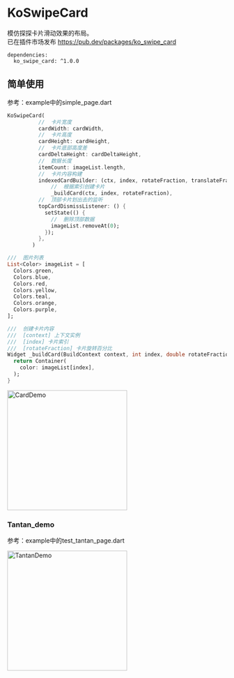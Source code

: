 # KoSwipeCard

模仿探探卡片滑动效果的布局。<br>
已在插件市场发布
https://pub.dev/packages/ko_swipe_card
```
dependencies:
  ko_swipe_card: ^1.0.0
```



## 简单使用
参考：example中的simple_page.dart

```dart
KoSwipeCard(
          //  卡片宽度
          cardWidth: cardWidth,
          //  卡片高度
          cardHeight: cardHeight,
          //  卡片底部高度差
          cardDeltaHeight: cardDeltaHeight,
          //  数据长度
          itemCount: imageList.length,
          //  卡片内容构建
          indexedCardBuilder: (ctx, index, rotateFraction, translateFraction) =>
              //  根据索引创建卡片
              _buildCard(ctx, index, rotateFraction),
          //  顶部卡片划出去的监听
          topCardDismissListener: () {
            setState(() {
              //  删除顶部数据
              imageList.removeAt(0);
            });
          },
        )

///  图片列表
List<Color> imageList = [
  Colors.green,
  Colors.blue,
  Colors.red,
  Colors.yellow,
  Colors.teal,
  Colors.orange,
  Colors.purple,
];

///  创建卡片内容
///  [context] 上下文实例
///  [index] 卡片索引
///  [rotateFraction] 卡片旋转百分比
Widget _buildCard(BuildContext context, int index, double rotateFraction) {
  return Container(
    color: imageList[index],
  );
}

```

<img src="https://raw.githubusercontent.com/CJR10032/ko_swipe_card/master/example/card_demo.webp" style="width: 275px;" alt="CardDemo">


### Tantan_demo
参考：example中的test_tantan_page.dart

<img src="https://raw.githubusercontent.com/CJR10032/ko_swipe_card/master/example/tantan_demo.webp" style="width: 275px;" alt="TantanDemo">


